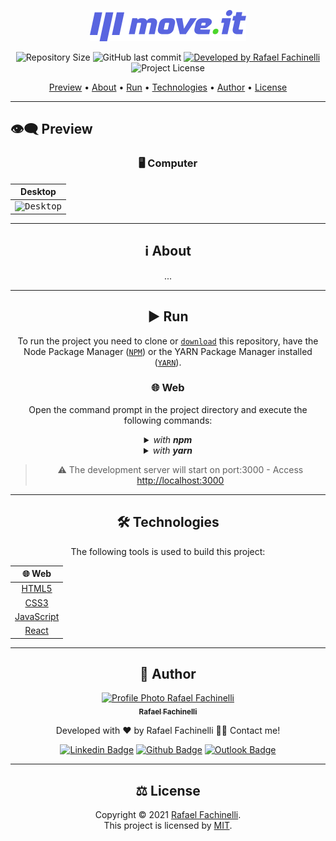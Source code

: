 <p align="center">
  <img alt="move.it" src=".github/banner.svg" width="250px"/>
</p>

<p align="center"> 
  <img alt="Repository Size" src="https://img.shields.io/github/repo-size/rafaelfachinelli/moveit?color=4953b8&style=for-the-badge">
  <img alt="GitHub last commit" src="https://img.shields.io/github/last-commit/rafaelfachinelli/moveit?color=4953b8&style=for-the-badge">
  <a href="https://github.com/USERNAME">
    <img alt="Developed by Rafael Fachinelli" src="https://img.shields.io/badge/Developer-Rafael_Fachinelli-%4953b8?color=4953b8&style=for-the-badge">
  </a>
  <img alt="Project License" src="https://img.shields.io/github/license/rafaelfachinelli/moveit?color=4953b8&style=for-the-badge"/>
</p>

<p align="center">
 <a href="#eye_speech_bubble-preview">Preview</a> •
 <a href="#information_source-about">About</a> •
 <a href="#arrow_forward-run">Run</a> •
 <a href="#hammer_and_wrench-technologies">Technologies</a> •
 <a href="#boy-author">Author</a> •
 <a href="#balance_scale-license">License</a>
</p>

---

## :eye_speech_bubble: **Preview**

<div align="center">

### :desktop_computer: Computer

|                                  Desktop                                   |
| :------------------------------------------------------------------------: |
| <kbd><img src=".github/previews/desktop_preview.gif" alt="Desktop"/></kbd> |

---

## :information_source: About

...

---

## :arrow_forward: **Run**

To run the project you need to clone or [`download`](https://github.com/rafaelfachinelli/nextjsquiz/archive/main.zip) this repository, have the Node Package Manager ([`NPM`](https://www.npmjs.com/get-npm)) or the YARN Package Manager installed ([`YARN`](https://yarnpkg.com/getting-started)).

### :globe_with_meridians: **Web**

Open the command prompt in the project directory and execute the following commands:

<details>
  <summary><i>with <b>npm</b></i></summary>
  
  ```bash
  # Install dependencies
  $ npm install

# Start development server

$ npm run dev

````

</details>

<details>
<summary><i>with <b>yarn</b></i></summary>

```bash
# Install dependencies
$ yarn

# Start development server
$ yarn dev

````

</details>

> ⚠️ The development server will start on port:3000 - Access <http://localhost:3000>

---

## :hammer_and_wrench: **Technologies**

The following tools is used to build this project:

<div align="center">

|                      :globe_with_meridians: Web                       |
| :-------------------------------------------------------------------: |
|   [HTML5](https://developer.mozilla.org/pt-BR/docs/Web/HTML/HTML5)    |
|                [CSS3](https://www.w3schools.com/css/)                 |
| [JavaScript](https://developer.mozilla.org/pt-BR/docs/Web/JavaScript) |
|                     [React](https://reactjs.org)                      |

</div>

---

## :boy: **Author**

<div align="center">

<a href="https://github.com/rafaelfachinelli">
 <img src="https://github.com/rafaelfachinelli.png" width="100px;" alt="Profile Photo Rafael Fachinelli"/>
 <br/>
 <sub><b>Rafael Fachinelli</b></sub>
</a>

Developed with ❤️ by Rafael Fachinelli 👋🏽 Contact me!

[![Linkedin Badge](https://img.shields.io/badge/-Rafael_Fachinelli-blue?style=flat-square&logo=Linkedin&logoColor=white)](https://www.linkedin.com/in/rafaelfachinelli)
[![Github Badge](https://img.shields.io/badge/-rafaelfachinelli-000?style=flat-square&logo=Github&logoColor=white)](https://github.com/rafaelfachinelli)
[![Outlook Badge](https://img.shields.io/badge/-rafael.fachinelli@fatec.sp.gov.br-0078d4?style=flat-square&logo=microsoft-outlook&logoColor=white)](mailto:rafael.fachinelli@fatec.sp.gov.br)

</div>

---

## :balance_scale: **License**

<div align="center">

Copyright © 2021 [Rafael Fachinelli](https://github.com/rafaelfachinelli).<br />
This project is licensed by [MIT](./LICENSE).

</div>
